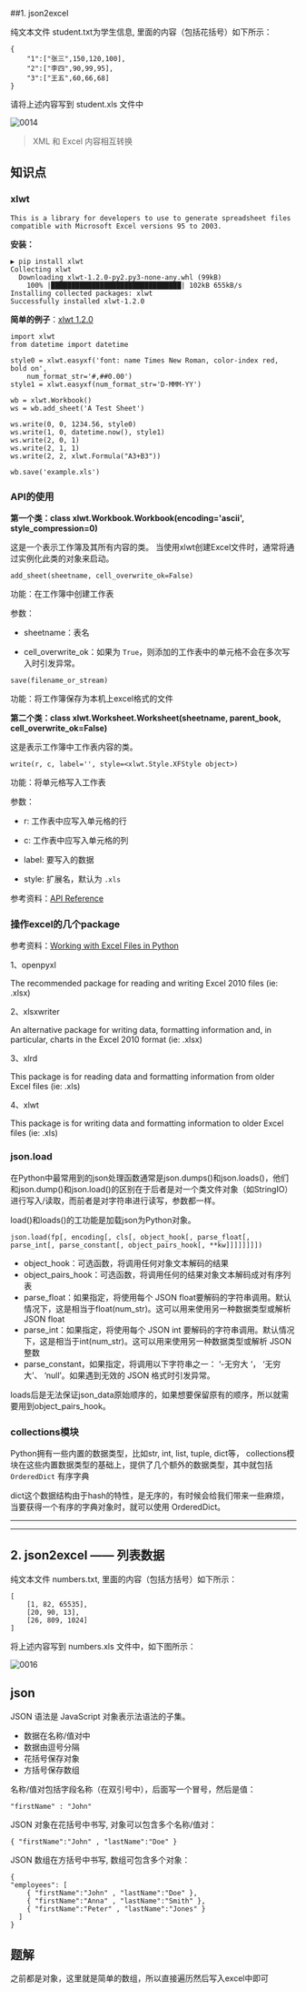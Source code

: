 ##1. json2excel

纯文本文件 student.txt为学生信息, 里面的内容（包括花括号）如下所示：

```
{
	"1":["张三",150,120,100],
	"2":["李四",90,99,95],
	"3":["王五",60,66,68]
}
```

请将上述内容写到 student.xls 文件中

![0014](http://oow6unnib.bkt.clouddn.com/show-me-the-code-0014.jpeg)

>XML 和 Excel 内容相互转换

## 知识点

### xlwt

```
This is a library for developers to use to generate spreadsheet files compatible with Microsoft Excel versions 95 to 2003.
```

**安装：**

```
▶ pip install xlwt
Collecting xlwt
  Downloading xlwt-1.2.0-py2.py3-none-any.whl (99kB)
    100% |████████████████████████████████| 102kB 655kB/s
Installing collected packages: xlwt
Successfully installed xlwt-1.2.0
```

**简单的例子**：[xlwt 1.2.0](https://pypi.python.org/pypi/xlwt)

```
import xlwt
from datetime import datetime

style0 = xlwt.easyxf('font: name Times New Roman, color-index red, bold on',
    num_format_str='#,##0.00')
style1 = xlwt.easyxf(num_format_str='D-MMM-YY')

wb = xlwt.Workbook()
ws = wb.add_sheet('A Test Sheet')

ws.write(0, 0, 1234.56, style0)
ws.write(1, 0, datetime.now(), style1)
ws.write(2, 0, 1)
ws.write(2, 1, 1)
ws.write(2, 2, xlwt.Formula("A3+B3"))

wb.save('example.xls')
```

### API的使用

**第一个类：class xlwt.Workbook.Workbook(encoding='ascii', style_compression=0)**

这是一个表示工作簿及其所有内容的类。 当使用xlwt创建Excel文件时，通常将通过实例化此类的对象来启动。

```
add_sheet(sheetname, cell_overwrite_ok=False)
```

功能：在工作簿中创建工作表

参数：

- sheetname：表名

- cell_overwrite_ok：如果为 `True`，则添加的工作表中的单元格不会在多次写入时引发异常。

```
save(filename_or_stream)
```

功能：将工作簿保存为本机上excel格式的文件

**第二个类：class xlwt.Worksheet.Worksheet(sheetname, parent_book, cell_overwrite_ok=False)**

这是表示工作簿中工作表内容的类。

```
write(r, c, label='', style=<xlwt.Style.XFStyle object>)
```

功能：将单元格写入工作表

参数：

- r: 工作表中应写入单元格的行

- c: 工作表中应写入单元格的列

- label: 要写入的数据

- style: 扩展名，默认为 `.xls`

参考资料：[API Reference](http://xlwt.readthedocs.io/en/latest/api.html)

### 操作excel的几个package

参考资料：[Working with Excel Files in Python](http://www.python-excel.org/)

1、openpyxl

The recommended package for reading and writing Excel 2010 files (ie: .xlsx)

2、xlsxwriter

An alternative package for writing data, formatting information and, in particular, charts in the Excel 2010 format (ie: .xlsx)

3、xlrd

This package is for reading data and formatting information from older Excel files (ie: .xls)

4、xlwt

This package is for writing data and formatting information to older Excel files (ie: .xls)

### json.load

在Python中最常用到的json处理函数通常是json.dumps()和json.loads()，他们和json.dump()和json.load()的区别在于后者是对一个类文件对象（如StringIO）进行写入/读取，而前者是对字符串进行读写，参数都一样。

load()和loads()的工功能是加载json为Python对象。

```
json.load(fp[, encoding[, cls[, object_hook[, parse_float[, parse_int[, parse_constant[, object_pairs_hook[, **kw]]]]]]]])

```
- object_hook：可选函数，将调用任何对象文本解码的结果 
- object_pairs_hook：可选函数，将调用任何的结果对象文本解码成对有序列表 
- parse_float：如果指定，将使用每个 JSON float要解码的字符串调用。默认情况下，这是相当于float(num_str)。这可以用来使用另一种数据类型或解析 JSON float 
- parse_int：如果指定，将使用每个 JSON int 要解码的字符串调用。默认情况下，这是相当于int(num_str)。这可以用来使用另一种数据类型或解析 JSON 整数 
- parse_constant，如果指定，将调用以下字符串之一： ‘-无穷大 ‘， ‘无穷大’、 ‘null’。如果遇到无效的 JSON 格式时引发异常。

loads后是无法保证json_data原始顺序的，如果想要保留原有的顺序，所以就需要用到object_pairs_hook。

### collections模块

Python拥有一些内置的数据类型，比如str, int, list, tuple, dict等， collections模块在这些内置数据类型的基础上，提供了几个额外的数据类型，其中就包括 `OrderedDict` 有序字典

dict这个数据结构由于hash的特性，是无序的，有时候会给我们带来一些麻烦，当要获得一个有序的字典对象时，就可以使用 OrderedDict。

-----
-----
## 2. json2excel —— 列表数据

纯文本文件 numbers.txt, 里面的内容（包括方括号）如下所示：

```
[
	[1, 82, 65535], 
	[20, 90, 13],
	[26, 809, 1024]
]
```

将上述内容写到 numbers.xls 文件中，如下图所示：

![0016](http://oow6unnib.bkt.clouddn.com/show-me-the-code-0016.png)

## json

JSON 语法是 JavaScript 对象表示法语法的子集。

- 数据在名称/值对中
- 数据由逗号分隔
- 花括号保存对象
- 方括号保存数组

名称/值对包括字段名称（在双引号中），后面写一个冒号，然后是值：

```
"firstName" : "John"
```

JSON 对象在花括号中书写, 对象可以包含多个名称/值对：

```
{ "firstName":"John" , "lastName":"Doe" }
```

JSON 数组在方括号中书写, 数组可包含多个对象：

```
{
"employees": [
    { "firstName":"John" , "lastName":"Doe" },
    { "firstName":"Anna" , "lastName":"Smith" },
    { "firstName":"Peter" , "lastName":"Jones" }
  ]
}
```

## 题解

之前都是对象，这里就是简单的数组，所以直接遍历然后写入excel中即可
